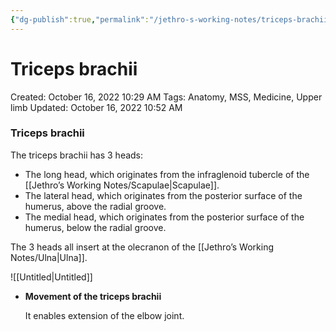 ```yaml
---
{"dg-publish":true,"permalink":"/jethro-s-working-notes/triceps-brachii/","dgPassFrontmatter":true}
---
```



# Triceps brachii

Created: October 16, 2022 10:29 AM
Tags: Anatomy, MSS, Medicine, Upper limb
Updated: October 16, 2022 10:52 AM

### Triceps brachii

The triceps brachii has 3 heads:

- The long head, which originates from the infraglenoid tubercle of the [[Jethro’s Working Notes/Scapulae\|Scapulae]].
- The lateral head, which originates from the posterior surface of the humerus, above the radial groove.
- The medial head, which originates from the posterior surface of the humerus, below the radial groove.

The 3 heads all insert at the olecranon of the [[Jethro’s Working Notes/Ulna\|Ulna]].

![[Untitled\|Untitled]]

- **********************************************Movement of the triceps brachii**********************************************
    
    It enables extension of the elbow joint.